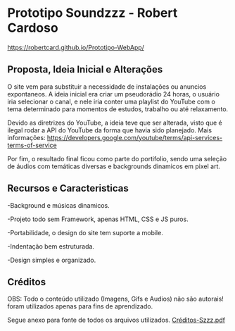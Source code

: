 # Prototipo Soundzzz - Robert Cardoso

https://robertcard.github.io/Prototipo-WebApp/

## Proposta, Ideia Inicial e Alterações
O site vem para substituir a necessidade de instalações ou anuncios expontaneos. A ideia inicial era criar um pseudorádio 24 horas, o usuário iria selecionar o canal, e nele iria conter uma playlist do YouTube com o tema determinado para momentos de estudos, trabalho ou até relaxamento. 

Devido as diretrizes do YouTube, a ideia teve que ser alterada, visto que é ilegal rodar a API do YouTube da forma que havia sido planejado. 
Mais informações: https://developers.google.com/youtube/terms/api-services-terms-of-service
 
Por fim, o resultado final ficou como parte do portifolio, sendo uma seleção de áudios com temáticas diversas e backgrounds dinamicos em pixel art.

## Recursos e Caracteristicas

-Background e músicas dinamicos.

-Projeto todo sem Framework, apenas HTML, CSS e JS puros.

-Portabilidade, o design do site tem suporte a mobile.

-Indentação bem estruturada.

-Design simples e organizado.

## Créditos 

OBS: Todo o conteúdo utilizado (Imagens, Gifs e Audios) não são autorais! foram utilizados apenas para fins de aprendizado.

Segue anexo para fonte de todos os arquivos utilizados.
[Créditos-Szzz.pdf](https://github.com/RobertCard/Prototipo-Soundzzz/files/6564097/Creditos-Szzz.pdf)
